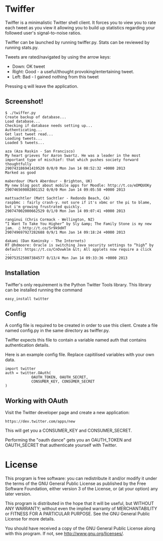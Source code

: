 Twiffer
=======

Twiffer is a minimalistic Twitter shell client. It forces you to view
you to rate each tweet as you view it allowing you to build up
statistics regarding your followed user's signal-to-noise ratios.

Twiffer can be launched by running twiffer.py. Stats can be reviewed
by running stats.py.

Tweets are rated/navigated by using the arrow keys:

* Down: OK tweet
* Right: Good - a useful/thought provoking/entertaining tweet.
* Left: Bad - I gained nothing from this tweet

Pressing q will leave the application.


Screenshot!
-----------

    $ ./twiffer.py
    Create backup of database...
    Load database...
    Checking if database needs setting up...
    Authenticating...
    Get last tweet read...
    Loading tweets...
    Loaded 5 tweets...

    aza (Aza Raskin - San Francisco)
    My heart grieves for Aaron Swartz. He was a leader in the most important type of mischief: that which pushes society forward thoughtfully
    290743186941419520 0/0/0 Mon Jan 14 08:52:32 +0000 2013
    Marked as good

    maberdour (Mark Aberdour - Brighton, UK)
    My new blog post about mobile apps for Moodle: http://t.co/eDMQUOKy
    290746569802801152 0/0/0 Mon Jan 14 09:05:58 +0000 2013

    mattsachtler (Matt Sachtler - Redondo Beach, CA)
    raspbmc : fairly crash-y. not sure if it's xbmc or the pi to blame, but i'm growing frustrated quickly.
    290747002000662529 0/1/0 Mon Jan 14 09:07:41 +0000 2013

    ranginui (Chris Cormack - Wellington, NZ)
    “I Want To Take You Higher” by Sly &amp; The Family Stone is my new jam.  ♫ http://t.co/5r9k9dHT
    290749697927282688 0/9/1 Mon Jan 14 09:18:24 +0000 2013

    dakami (Dan Kaminsky - The Internets)
    RT @hdmoore: Oracle is switching Java security settings to “high” by default: https://t.co/CnOvwklm &lt; All applets now require a click ...
    290753525007384577 0/13/4 Mon Jan 14 09:33:36 +0000 2013


Installation
------------

Twiffer's only requirement is the Python Twitter Tools library. This
library can be installed running the command

    easy_install twitter


Config
------

A config file is required to be created in order to use this client.
Create a file named config.py in the same directory as twiffer.py.

Twiffer expects this file to contain a variable named auth that
contains authentication details.

Here is an example config file. Replace capitilised variables with
your own data.

    import twitter
    auth = twitter.OAuth(
                OAUTH_TOKEN, OAUTH_SECRET,
                CONSUMER_KEY, CONSUMER_SECRET
    )


Working with OAuth
------------------

Visit the Twitter developer page and create a new application:

    https://dev.twitter.com/apps/new

This will get you a CONSUMER_KEY and CONSUMER_SECRET.

Performing the "oauth dance" gets you an OAUTH_TOKEN and OAUTH_SECRET
that authenticate yourself with Twitter.


License
=======

This program is free software: you can redistribute it and/or modify
it under the terms of the GNU General Public License as published by
the Free Software Foundation, either version 3 of the License, or
(at your option) any later version.

This program is distributed in the hope that it will be useful,
but WITHOUT ANY WARRANTY; without even the implied warranty of
MERCHANTABILITY or FITNESS FOR A PARTICULAR PURPOSE.  See the
GNU General Public License for more details.

You should have received a copy of the GNU General Public License
along with this program.  If not, see <http://www.gnu.org/licenses/>.
